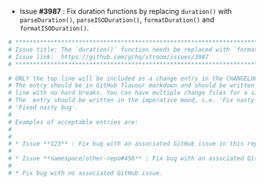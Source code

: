* Issue **#3987** : Fix duration functions by replacing `duration()` with `parseDuration()`, `parseISODuration()`, `formatDuration()` and `formatISODuration()`.


```sh
# ********************************************************************************
# Issue title: The `duration()` function needs be replaced with `formatDuration()` and `parseDuration()` functions
# Issue link:  https://github.com/gchq/stroom/issues/3987
# ********************************************************************************

# ONLY the top line will be included as a change entry in the CHANGELOG.
# The entry should be in GitHub flavour markdown and should be written on a SINGLE
# line with no hard breaks. You can have multiple change files for a single GitHub issue.
# The  entry should be written in the imperative mood, i.e. 'Fix nasty bug' rather than
# 'Fixed nasty bug'.
#
# Examples of acceptable entries are:
#
#
# * Issue **123** : Fix bug with an associated GitHub issue in this repository
#
# * Issue **namespace/other-repo#456** : Fix bug with an associated GitHub issue in another repository
#
# * Fix bug with no associated GitHub issue.
```
